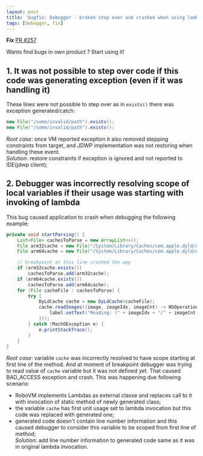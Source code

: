 ```yaml
---
layout: post
title: 'bugfix: Debugger - broken step over and crashed when using lambda'
tags: [debugger, fix]
---
```

**Fix** [PR #257](https://github.com/MobiVM/robovm/pull/257)  

Wants find bugs in own product ? Start using it!  
## 1. It was not possible to step over code if this code was generating exception (even if it was handling it)
These lines were not possible to step over as in `exists()` there was exception generated/catch:
```java
new File("/some/invalid/path").exists();
new File("/some/invalid/path").exists();
```
<!-- more -->

*Root case*: once VM reported exception it also removed stepping constraints from target, and JDWP implementation was not restoring when handling these event.  
*Solution*: restore constraints if exception is ignored and not reported to IDE(jdwp client);


## 2. Debugger was incorrectly resolving scope of local variables if their usage was starting with invoking of lambda
This bug caused application to crash when debugging the following example:
```java
private void startParsing() {
	List<File> cachesToParse = new ArrayList<>();
	File arm32cache = new File("/System/Library/Caches/com.apple.dyld/dyld_shared_cache_armv7s");
	File arm64cache = new File("/System/Library/Caches/com.apple.dyld/dyld_shared_cache_arm64");

    // breakpoint at this line crashed the app
	if (arm32cache.exists())
		cachesToParse.add(arm32cache);
	if (arm64cache.exists())
		cachesToParse.add(arm64cache);
	for (File cacheFile : cachesToParse) {
		try {
			DyLdCache cache = new DyLdCache(cacheFile);
			cache.readImages((image, imageIdx, imageCnt) -> NSOperationQueue.getMainQueue().addOperation(() -> {
				label.setText("Reading: (" + imageIdx + "/" + imageCnt + ") " + image );
			}));
		} catch (MachOException e) {
			e.printStackTrace();
		}
	}
}
```

*Root case*: variable `cache` was incorrectly resolved to have scope starting at first line of the method. And at moment of breakpoint debugger was trying to read value of `cache` variable but it was not defined yet. That caused BAD_ACCESS exception and crash. This was happening due following scenario:
- RoboVM implements Lambdas as external classe and replaces call to it with invocation of static method of newly generated class;
- the variable `cache` has first unit usage set to lambda invocation but this code was replaced with generated one;
- generated code doesn't contain line number information and this caused debugger to consider this variable to be scoped from first line of method;  
*Solution*: add line number information to generated code same as it was in original lambda invocation.
